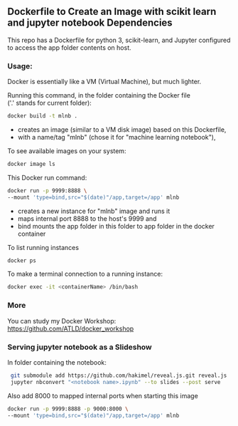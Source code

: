 ## Dockerfile to Create an Image with scikit learn and jupyter notebook Dependencies
This repo has a Dockerfile for python 3, scikit-learn, and Jupyter configured to access the app folder contents on host.   


### Usage:
Docker is essentially like a VM (Virtual Machine), but much lighter. 

Running this command, in the folder containing the Docker file   
('.' stands for current folder):
```bash
docker build -t mlnb .
```
- creates an image (similar to a VM disk image) based on this Dockerfile,
- with a name/tag "mlnb" (chose it for "machine learning notebook"),

To see available images on your system:
```bash
docker image ls
```

This Docker run command:
```bash
docker run -p 9999:8888 \
--mount 'type=bind,src="$(date)"/app,target=/app' mlnb
```
- creates a new instance for "mlnb" image and runs it
- maps internal port 8888 to the host's 9999 and 
- bind mounts the app folder in this folder to app folder in the docker container 

To list running instances
```bash
docker ps
```

To make a terminal connection to a running instance:
```bash
docker exec -it <containerName> /bin/bash
```

### More
You can study my Docker Workshop:
https://github.com/ATLD/docker_workshop

### Serving jupyter notebook as a Slideshow
In folder containing the notebook:
```bash
 git submodule add https://github.com/hakimel/reveal.js.git reveal.js
 jupyter nbconvert "<notebook name>.ipynb" --to slides --post serve
```

Also add 8000 to mapped internal ports when starting this image
```bash
docker run -p 9999:8888 -p 9000:8000 \
--mount 'type=bind,src="$(date)"/app,target=/app' mlnb
```

